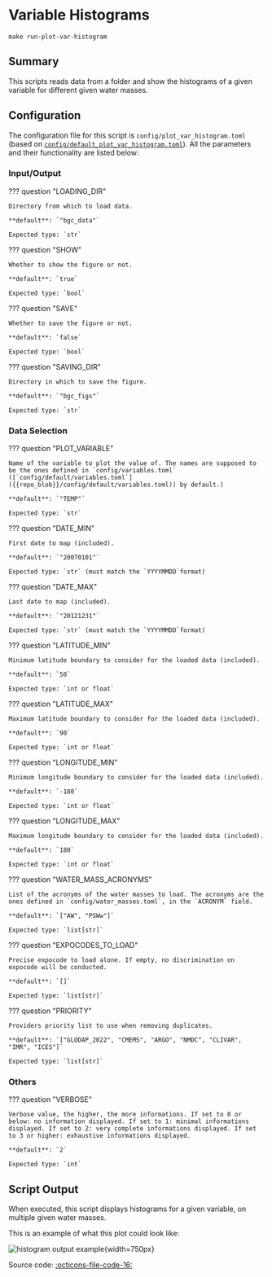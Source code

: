 # Variable Histograms

`make run-plot-var-histogram`
## Summary

This scripts reads data from a folder and show the histograms of a given variable for different given water masses.

## Configuration

The configuration file for this script is `config/plot_var_histogram.toml` (based on [`config/default_plot_var_histogram.toml`]({{repo_blob}}/config/default/plot_var_histogram.toml)). All the parameters and their functionality are listed below:
### **Input/Output**
??? question "LOADING_DIR"

    Directory from which to load data.

    **default**: `"bgc_data"`

    Expected type: `str`

??? question "SHOW"

    Whether to show the figure or not.

    **default**: `true`

    Expected type: `bool`

??? question "SAVE"

    Whether to save the figure or not.

    **default**: `false`

    Expected type: `bool`

??? question "SAVING_DIR"

    Directory in which to save the figure.

    **default**: `"bgc_figs"`

    Expected type: `str`
### **Data Selection**
??? question "PLOT_VARIABLE"

    Name of the variable to plot the value of. The names are supposed to be the ones defined in `config/variables.toml` ([`config/default/variables.toml`]({{repo_blob}}/config/default/variables.toml)) by default.)

    **default**: `"TEMP"`

    Expected type: `str`

??? question "DATE_MIN"

    First date to map (included).

    **default**: `"20070101"`

    Expected type: `str` (must match the `YYYYMMDD`format)

??? question "DATE_MAX"

    Last date to map (included).

    **default**: `"20121231"`

    Expected type: `str` (must match the `YYYYMMDD`format)

??? question "LATITUDE_MIN"

    Minimum latitude boundary to consider for the loaded data (included).

    **default**: `50`

    Expected type: `int or float`

??? question "LATITUDE_MAX"

    Maximum latitude boundary to consider for the loaded data (included).

    **default**: `90`

    Expected type: `int or float`

??? question "LONGITUDE_MIN"

    Minimum longitude boundary to consider for the loaded data (included).

    **default**: `-180`

    Expected type: `int or float`

??? question "LONGITUDE_MAX"

    Maximum longitude boundary to consider for the loaded data (included).

    **default**: `180`

    Expected type: `int or float`

??? question "WATER_MASS_ACRONYMS"

    List of the acronyms of the water masses to load. The acronyms are the ones defined in `config/water_masses.toml`, in the `ACRONYM` field.

    **default**: `["AW", "PSWw"]`

    Expected type: `list[str]`

??? question "EXPOCODES_TO_LOAD"

    Precise expocode to load alone. If empty, no discrimination on expocode will be conducted.

    **default**: `[]`

    Expected type: `list[str]`

??? question "PRIORITY"

    Providers priority list to use when removing duplicates.

    **default**: `["GLODAP_2022", "CMEMS", "ARGO", "NMDC", "CLIVAR", "IMR", "ICES"]`

    Expected type: `list[str]`
### **Others**
??? question "VERBOSE"

    Verbose value, the higher, the more informations. If set to 0 or below: no information displayed. If set to 1: minimal informations displayed. If set to 2: very complete informations displayed. If set to 3 or higher: exhaustive informations displayed.

    **default**: `2`

    Expected type: `int`
## Script Output
When executed, this script displays histograms for a given variable, on multiple given water masses.

This is an example of what this plot could look like:

![histogram output example]({{fix_url("assets/plots/histogram.png")}}){width=750px}

Source code: [:octicons-file-code-16:]({{repo_blob}}/scripts/plot_var_histogram.py)
